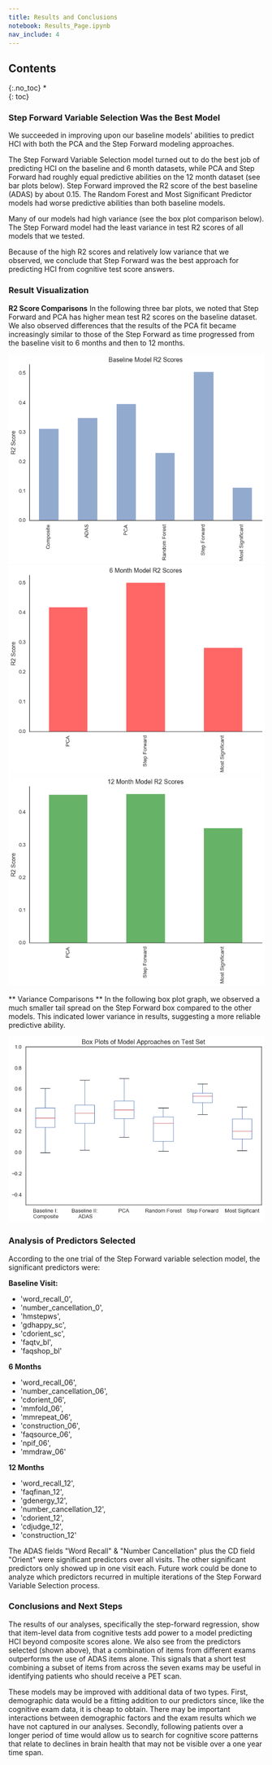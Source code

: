 ```yaml
---
title: Results and Conclusions
notebook: Results_Page.ipynb
nav_include: 4
---
```


## Contents
{:.no_toc}
*  
{: toc}


### Step Forward Variable Selection Was the Best Model 

We succeeded in improving upon our baseline models' abilities to predict HCI with both the PCA and the Step Forward modeling approaches.

The Step Forward Variable Selection model turned out to do the best job of predicting HCI on the baseline and 6 month datasets, while PCA and Step Forward had roughly equal predictive abilities on the 12 month dataset (see bar plots below). Step Forward improved the R2 score of the best baseline (ADAS) by about 0.15. 
The Random Forest and Most Significant Predictor models had worse predictive abilities than both baseline models.

Many of our models had high variance (see the box plot comparison below). The Step Forward model had the least variance in test R2 scores of all models that we tested. 

Because of the high R2 scores and relatively low variance that we observed, we conclude that Step Forward was the best approach for predicting HCI from cognitive test score answers. 

### Result Visualization

**R2 Score Comparisons** In the following three bar plots, we noted that Step Forward and PCA has higher mean test R2 scores on the baseline dataset. We also observed differences that the results of the PCA fit became increasingly similar to those of the Step Forward as time progressed from the baseline visit to 6 months and then to 12 months.


<div style="text-align:center"><img src ="Results_Page_files/Results_Page_6_1.png" /></div>

<div style="text-align:center"><img src ="Results_Page_files/Results_Page_7_1.png" /></div>


<div style="text-align:center"><img src ="Results_Page_files/Results_Page_7_2.png" /></div>


** Variance Comparisons **  In the following box plot graph, we observed a much smaller tail spread on the Step Forward box compared to the other models. This indicated lower variance in results, suggesting a more reliable predictive ability.


<div style="text-align:center"><img src ="Results_Page_files/Results_Page_9_1.png" /></div>


### Analysis of Predictors Selected

According to the one trial of the Step Forward variable selection model, the significant predictors were:

**Baseline Visit:**
- 'word_recall_0',
- 'number_cancellation_0',
- 'hmstepws',
- 'gdhappy_sc',
- 'cdorient_sc',
- 'faqtv_bl',
- 'faqshop_bl'

**6 Months**
- 'word_recall_06',
- 'number_cancellation_06',
- 'cdorient_06',
- 'mmfold_06',
- 'mmrepeat_06',
- 'construction_06',
- 'faqsource_06',
- 'npif_06',
- 'mmdraw_06'


**12 Months**

- 'word_recall_12',
- 'faqfinan_12',
- 'gdenergy_12',
- 'number_cancellation_12',
- 'cdorient_12',
- 'cdjudge_12',
- 'construction_12'

The ADAS fields "Word Recall" & "Number Cancellation" plus the CD field "Orient" were significant predictors over all visits. The other significant predictors only showed up in one visit each. Future work could be done to analyze which predictors recurred in multiple iterations of the Step Forward Variable Selection process. 

### Conclusions and Next Steps

The results of our analyses, specifically the step-forward regression, show that item-level data from cognitive tests add power to a model predicting HCI beyond composite scores alone. We also see from the predictors selected (shown above), that a combination of items from different exams outperforms the use of ADAS items alone. This signals that a short test combining a subset of items from across the seven exams may be useful in identifying patients who should receive a PET scan.

These models may be improved with additional data of two types. First, demographic data would be a fitting addition to our predictors since, like the cognitive exam data, it is cheap to obtain. There may be important interactions between demographic factors and the exam results which we have not captured in our analyses. Secondly, following patients over a longer period of time would allow us to search for cognitive score patterns that relate to declines in brain health that may not be visible over a one year time span.


